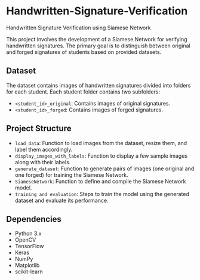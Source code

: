 # Handwritten-Signature-Verification
Handwritten Signature Verification using Siamese Network

This project involves the development of a Siamese Network for verifying handwritten signatures. 
The primary goal is to distinguish between original and forged signatures of students based on provided datasets.


## Dataset

The dataset contains images of handwritten signatures divided into folders for each student. Each student folder contains two subfolders:
- `<student_id>_original`: Contains images of original signatures.
- `<student_id>_forged`: Contains images of forged signatures.

## Project Structure

- `load_data`: Function to load images from the dataset, resize them, and label them accordingly.
- `display_images_with_labels`: Function to display a few sample images along with their labels.
- `generate_dataset`: Function to generate pairs of images (one original and one forged) for training the Siamese Network.
- `SiameseNetwork`: Function to define and compile the Siamese Network model.
- `training and evaluation`: Steps to train the model using the generated dataset and evaluate its performance.

## Dependencies

- Python 3.x
- OpenCV
- TensorFlow
- Keras
- NumPy
- Matplotlib
- scikit-learn
